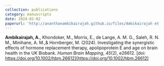 ```yaml
---
collection: publications
category: manuscripts
date: 2024-02-02
paperurl: 'http://ananthanambikairajah.github.io/files/Ambikairajah et al_2024_Investigating the synergistic effects of hormone replacement therapy, apolipoprotein E and age on brain health in the UK BiobankHuman Brain Mapping.pdf'
---
```


<b>Ambikairajah, A.</b>, Khondoker, M., Morris, E., de Lange, A. M. G., Saleh, R. N. M., Minihane, A. M.,& Hornberger, M. (2024). Investigating the synergistic effects of hormone replacement therapy, apolipoprotein E and age on brain health in the UK Biobank. <i>Human Brain Mapping</i>, <i>45</i>(2), e26612. [doi: https://doi.org/10.1002/hbm.26612](https://doi.org/10.1002/hbm.26612)